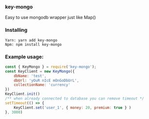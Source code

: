 ### key-mongo 
Easy to use mongodb wrapper just like Map()

### Installing
```
Yarn: yarn add key-mongo
Npm: npm install key-mongo
```

### Example usage:
```js
const { KeyMongo } = require('key-mongo');
const KeyClient = new KeyMongo({
    dbName: 'test',
    dbUrl: 'yOuR nIcE mOnGoDbUrL',
    collectionName: 'currency'
})
KeyClient.init()
/** when already connected to database you can remove timeout */
setTimeout(() => {
    KeyClient.set('user_1', { money: 20, premium: true } )
}, 3000)

```

